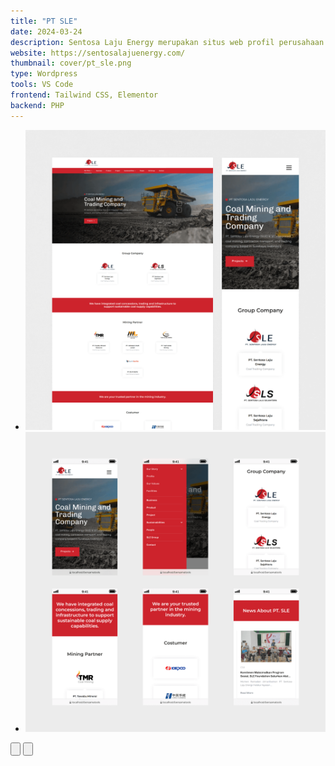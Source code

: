 ```yaml
---
title: "PT SLE"
date: 2024-03-24
description: Sentosa Laju Energy merupakan situs web profil perusahaan pertambangan, kontraktor, pengangkutan, dan perdagangan batubara terintegrasi yang berbasis di Surabaya, Indonesia.
website: https://sentosalajuenergy.com/
thumbnail: cover/pt_sle.png
type: Wordpress
tools: VS Code
frontend: Tailwind CSS, Elementor
backend: PHP
---
```


<section class="splide splide-featured rounded-md bg-thumb rounded-md overflow-hidden border border-bone-outline shadow-sm" aria-label="Slide Background">
	<div class="splide__track">
		<ul class="splide__list">
			<li class="splide__slide">
				<img class="mx-auto" src="\cover\pt_sle.png" alt="Bersamatools">
			</li>
			<li class="splide__slide">
				<img class="mx-auto" src="\uploads\pt-sle\pt-sle-mobile.png" alt="Bersamatools">
			</li>
		</ul>
	</div>
	<div class="splide__arrows splide__arrows--ltr">
		<button class="splide__arrow splide__arrow--prev" type="button" aria-label="Previous slide" aria-controls="splide01-track" >
			<svg xmlns="http://www.w3.org/2000/svg" class="ionicon w-4 h-4" viewBox="0 0 512 512">
				<path fill="none" stroke="currentColor" stroke-linecap="round" stroke-linejoin="round" stroke-width="48" d="M268 112l144 144-144 144M392 256H100"/>
			</svg>
		</button>
		<button class="splide__arrow splide__arrow--next" type="button" aria-label="Next slide" aria-controls="splide01-track" >
			<svg xmlns="http://www.w3.org/2000/svg" class="ionicon w-4 h-4" viewBox="0 0 512 512">
				<path fill="none" stroke="currentColor" stroke-linecap="round" stroke-linejoin="round" stroke-width="48" d="M268 112l144 144-144 144M392 256H100"/>
			</svg>
		</button>
	  </div>
</section>

